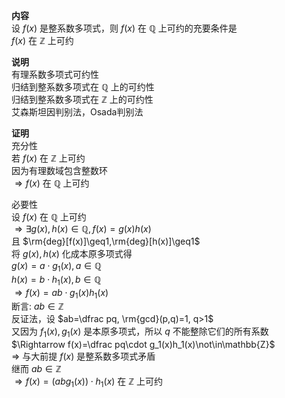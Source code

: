 **内容**  
设 $f(x)$ 是整系数多项式，则 $f(x)$ 在 $\mathbb{Q}$ 上可约的充要条件是  
 $f(x)$ 在 $\mathbb{Z}$ 上可约  
  
**说明**  
有理系数多项式可约性  
归结到整系数多项式在 $\mathbb{Q}$ 上的可约性  
归结到整系数多项式在 $\mathbb{Z}$ 上的可约性  
艾森斯坦因判别法，Osada判别法  
  
**证明**  
充分性  
若 $f(x)$ 在 $\mathbb{Z}$ 上可约  
因为有理数域包含整数环  
 $\Rightarrow f(x)$ 在 $\mathbb{Q}$ 上可约  
  
必要性  
设 $f(x)$ 在 $\mathbb{Q}$ 上可约  
 $\Rightarrow\exists g(x),h(x)\in\mathbb{Q}, f(x)=g(x)h(x)$   
且 $\rm{deg}[f(x)]\geq1,\rm{deg}[h(x)]\geq1$   
将 $g(x),h(x)$ 化成本原多项式得  
 $g(x)=a\cdot g_1(x), a\in\mathbb{Q}$   
 $h(x)=b\cdot h_1(x), b\in\mathbb{Q}$   
 $\Rightarrow f(x)=ab\cdot g_1(x)h_1(x)$   
断言:  $ab\in\mathbb{Z}$   
反证法，设 $ab=\dfrac pq, \rm{gcd}(p,q)=1, q>1$   
又因为 $f_1(x),g_1(x)$ 是本原多项式，所以 $q$ 不能整除它们的所有系数  
 $\Rightarrow f(x)=\dfrac pq\cdot g_1(x)h_1(x)\not\in\mathbb{Z}$   
 $\Rightarrow$ 与大前提 $f(x)$ 是整系数多项式矛盾  
继而 $ab\in\mathbb{Z}$   
 $\Rightarrow f(x)=(abg_1(x))\cdot h_1(x)$ 在 $\mathbb{Z}$ 上可约  
  

